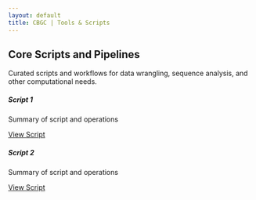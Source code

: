 ```yaml
---
layout: default
title: CBGC | Tools & Scripts
---
```


<section class="py-5">
  <div class="container">
    <h2 class="mb-4 text-center text-primary">Core Scripts and Pipelines</h2>
    <p class="lead text-center">Curated scripts and workflows for data wrangling, sequence analysis, and other computational needs.</p>
    <div class="row row-cols-1 row-cols-md-2 g-4 mt-4">
      <div class="col">
        <div class="card h-100">
          <div class="card-body">
            <h5 class="card-title text-primary">Script 1</h5>
            <p class="card-text">Summary of script and operations</p>
            <a href="" class="btn btn-sm btn-outline-primary" target="_blank">View Script</a>
          </div>
        </div>
      </div>
      <div class="col">
        <div class="card h-100">
          <div class="card-body">
            <h5 class="card-title text-primary">Script 2</h5>
            <p class="card-text">Summary of script and operations</p>
            <a href="" class="btn btn-sm btn-outline-primary" target="_blank">View Script</a>
          </div>
        </div>
      </div>
    </div>
  </div>
</section>
